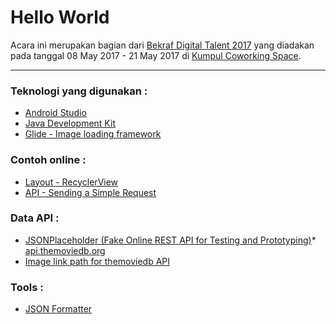 Hello World
===========
Acara ini merupakan bagian dari [Bekraf Digital Talent 2017](https://www.kumpul.co/events/bekraf-digital-talent-2017-170501/ "Event Bekraf Digital Talent 2017") yang diadakan pada tanggal 08 May 2017 - 21 May 2017 di [Kumpul Coworking Space](https://goo.gl/maps/dxMyzJbWnax "Maps Kumpul Coworking Space").

---

### Teknologi yang digunakan :
* [Android Studio](http://developer.android.com/sdk/index.html "Download Android Studio")
* [Java Development Kit](http://www.oracle.com/technetwork/java/javase/downloads/index.html "Download JDK")
* [Glide - Image loading framework](https://github.com/bumptech/glide "View Glide options on github")

### Contoh online :
* [Layout - RecyclerView](http://stackoverflow.com/questions/40584424/simple-android-recyclerview-example "Contoh menggunakan RecyclerView")
* [API - Sending a Simple Request](https://developer.android.com/training/volley/simple.html "Contoh menggunakan newRequestQueue")

### Data API :
* [JSONPlaceholder (Fake Online REST API for Testing and Prototyping)](http://jsonplaceholder.typicode.com/ "Fake Online REST API for Testing and Prototyping")* [api.themoviedb.org](https://api.themoviedb.org/3/discover/movie?sort_by=popularity.desc&api_key=9c04c6a25d15c5a8a20e1c0a16133557 "Data API themoviedb")
* [Image link path for themoviedb API](https://image.tmdb.org/t/p/w500 "Copy-paste link ini")

### Tools :
* [JSON Formatter](https://jsonformatter.curiousconcept.com/ "Tools untuk memperbaiki format JSON agar mudah dibaca")